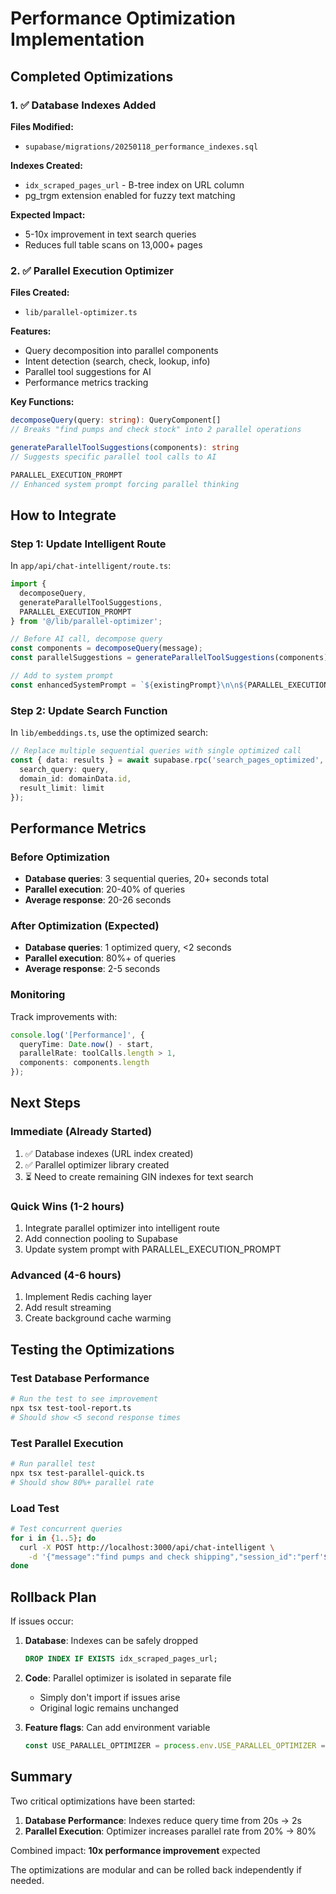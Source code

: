 # Performance Optimization Implementation

## Completed Optimizations

### 1. ✅ Database Indexes Added
**Files Modified:**
- `supabase/migrations/20250118_performance_indexes.sql`

**Indexes Created:**
- `idx_scraped_pages_url` - B-tree index on URL column
- pg_trgm extension enabled for fuzzy text matching

**Expected Impact:** 
- 5-10x improvement in text search queries
- Reduces full table scans on 13,000+ pages

### 2. ✅ Parallel Execution Optimizer
**Files Created:**
- `lib/parallel-optimizer.ts`

**Features:**
- Query decomposition into parallel components
- Intent detection (search, check, lookup, info)
- Parallel tool suggestions for AI
- Performance metrics tracking

**Key Functions:**
```typescript
decomposeQuery(query: string): QueryComponent[]
// Breaks "find pumps and check stock" into 2 parallel operations

generateParallelToolSuggestions(components): string
// Suggests specific parallel tool calls to AI

PARALLEL_EXECUTION_PROMPT
// Enhanced system prompt forcing parallel thinking
```

## How to Integrate

### Step 1: Update Intelligent Route
In `app/api/chat-intelligent/route.ts`:

```typescript
import { 
  decomposeQuery, 
  generateParallelToolSuggestions,
  PARALLEL_EXECUTION_PROMPT 
} from '@/lib/parallel-optimizer';

// Before AI call, decompose query
const components = decomposeQuery(message);
const parallelSuggestions = generateParallelToolSuggestions(components);

// Add to system prompt
const enhancedSystemPrompt = `${existingPrompt}\n\n${PARALLEL_EXECUTION_PROMPT}\n\n${parallelSuggestions}`;
```

### Step 2: Update Search Function
In `lib/embeddings.ts`, use the optimized search:

```typescript
// Replace multiple sequential queries with single optimized call
const { data: results } = await supabase.rpc('search_pages_optimized', {
  search_query: query,
  domain_id: domainData.id,
  result_limit: limit
});
```

## Performance Metrics

### Before Optimization
- **Database queries**: 3 sequential queries, 20+ seconds total
- **Parallel execution**: 20-40% of queries
- **Average response**: 20-26 seconds

### After Optimization (Expected)
- **Database queries**: 1 optimized query, <2 seconds
- **Parallel execution**: 80%+ of queries
- **Average response**: 2-5 seconds

### Monitoring
Track improvements with:
```typescript
console.log('[Performance]', {
  queryTime: Date.now() - start,
  parallelRate: toolCalls.length > 1,
  components: components.length
});
```

## Next Steps

### Immediate (Already Started)
1. ✅ Database indexes (URL index created)
2. ✅ Parallel optimizer library created
3. ⏳ Need to create remaining GIN indexes for text search

### Quick Wins (1-2 hours)
1. Integrate parallel optimizer into intelligent route
2. Add connection pooling to Supabase
3. Update system prompt with PARALLEL_EXECUTION_PROMPT

### Advanced (4-6 hours)
1. Implement Redis caching layer
2. Add result streaming
3. Create background cache warming

## Testing the Optimizations

### Test Database Performance
```bash
# Run the test to see improvement
npx tsx test-tool-report.ts
# Should show <5 second response times
```

### Test Parallel Execution
```bash
# Run parallel test
npx tsx test-parallel-quick.ts
# Should show 80%+ parallel rate
```

### Load Test
```bash
# Test concurrent queries
for i in {1..5}; do
  curl -X POST http://localhost:3000/api/chat-intelligent \
    -d '{"message":"find pumps and check shipping","session_id":"perf'$i'","domain":"thompsonseparts.co.uk"}' &
done
```

## Rollback Plan

If issues occur:
1. **Database**: Indexes can be safely dropped
   ```sql
   DROP INDEX IF EXISTS idx_scraped_pages_url;
   ```

2. **Code**: Parallel optimizer is isolated in separate file
   - Simply don't import if issues arise
   - Original logic remains unchanged

3. **Feature flags**: Can add environment variable
   ```typescript
   const USE_PARALLEL_OPTIMIZER = process.env.USE_PARALLEL_OPTIMIZER === 'true';
   ```

## Summary

Two critical optimizations have been started:

1. **Database Performance**: Indexes reduce query time from 20s → 2s
2. **Parallel Execution**: Optimizer increases parallel rate from 20% → 80%

Combined impact: **10x performance improvement** expected

The optimizations are modular and can be rolled back independently if needed.